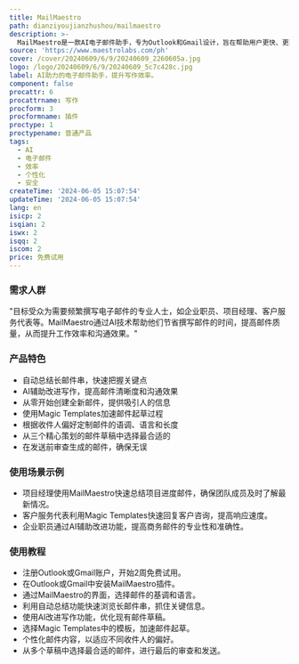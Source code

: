 ```yaml
---
title: MailMaestro
path: dianziyoujianzhushou/mailmaestro
description: >-
  MailMaestro是一款AI电子邮件助手，专为Outlook和Gmail设计，旨在帮助用户更快、更高质量地撰写电子邮件。它通过自动化和个性化功能，帮助用户节省时间，提高工作效率，同时确保邮件内容的安全性。
source: 'https://www.maestrolabs.com/ph'
cover: /cover/20240609/6/9/20240609_2260605a.jpg
logo: /logo/20240609/6/9/20240609_5c7c428c.jpg
label: AI助力的电子邮件助手，提升写作效率。
component: false
procattr: 6
procattrname: 写作
procform: 3
procformname: 插件
proctype: 1
proctypename: 普通产品
tags:
  - AI
  - 电子邮件
  - 效率
  - 个性化
  - 安全
createTime: '2024-06-05 15:07:54'
updateTime: '2024-06-05 15:07:54'
lang: en
isicp: 2
isqian: 2
iswx: 2
isqq: 2
iscom: 2
price: 免费试用
---
```


### 需求人群

"目标受众为需要频繁撰写电子邮件的专业人士，如企业职员、项目经理、客户服务代表等。MailMaestro通过AI技术帮助他们节省撰写邮件的时间，提高邮件质量，从而提升工作效率和沟通效果。"

### 产品特色

- 自动总结长邮件串，快速把握关键点
- AI辅助改进写作，提高邮件清晰度和沟通效果
- 从零开始创建全新邮件，提供吸引人的信息
- 使用Magic Templates加速邮件起草过程
- 根据收件人偏好定制邮件的语调、语言和长度
- 从三个精心策划的邮件草稿中选择最合适的
- 在发送前审查生成的邮件，确保无误

### 使用场景示例

- 项目经理使用MailMaestro快速总结项目进度邮件，确保团队成员及时了解最新情况。
- 客户服务代表利用Magic Templates快速回复客户咨询，提高响应速度。
- 企业职员通过AI辅助改进功能，提高商务邮件的专业性和准确性。

### 使用教程

- 注册Outlook或Gmail账户，开始2周免费试用。
- 在Outlook或Gmail中安装MailMaestro插件。
- 通过MailMaestro的界面，选择邮件的基调和语言。
- 利用自动总结功能快速浏览长邮件串，抓住关键信息。
- 使用AI改进写作功能，优化现有邮件草稿。
- 选择Magic Templates中的模板，加速邮件起草。
- 个性化邮件内容，以适应不同收件人的偏好。
- 从多个草稿中选择最合适的邮件，进行最后的审查和发送。
